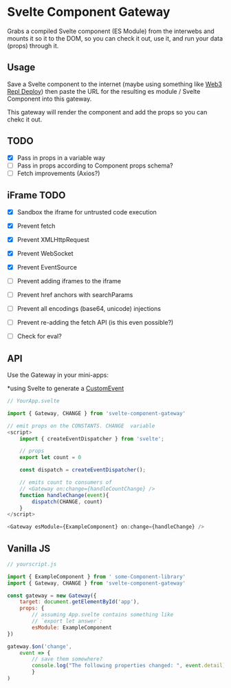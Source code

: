 # Svelte Component Gateway

Grabs a compiled Svelte component (ES Module) from the interwebs and mounts it so it to the DOM, so you can check it out, use it, and run your data (props) through it.

## Usage

Save a Svelte component to the internet (maybe using something like [Web3 Repl Deploy](https://douganderson444.github.io/web3-repl-deploy/)) then paste the URL for the resulting es module / Svelte Component into this gateway.

This gateway will render the component and add the props so you can chekc it out.

## TODO

- [x] Pass in props in a variable way
- [ ] Pass in props according to Component props schema?
- [ ] Fetch improvements (Axios?)

## iFrame TODO

- [x] Sandbox the iframe for untrusted code execution
- [x] Prevent fetch
- [x] Prevent XMLHttpRequest
- [x] Prevent WebSocket
- [x] Prevent EventSource

- [ ] Prevent adding iframes to the iframe
- [ ] Prevent href anchors with searchParams
- [ ] Prevent all encodings (base64, unicode) injections
- [ ] Prevent re-adding the fetch API (is this even possible?)
- [ ] Check for eval?

## API

Use the Gateway in your mini-apps:

\*using Svelte to generate a [CustomEvent](https://developer.mozilla.org/en-US/docs/Web/API/CustomEvent)

```js
// YourApp.svelte

import { Gateway, CHANGE } from 'svelte-component-gateway'

// emit props on the CONSTANTS. CHANGE  variable
<script>
	import { createEventDispatcher } from 'svelte';

    // props
    export let count = 0

	const dispatch = createEventDispatcher();

    // emits count to consumers of
    // <Gateway on:change={handleCountChange} />
    function handleChange(event){
        dispatch(CHANGE, count)
    }
</script>

<Gateway esModule={ExampleComponent} on:change={handleChange} />

```

## Vanilla JS

```js
// yourscript.js

import { ExampleComponent } from ' some-Component-library'
import { Gateway, CHANGE } from 'svelte-component-gateway'

const gateway = new Gateway({
    target: document.getElementById('app'),
	props: {
		// assuming App.svelte contains something like
		// `export let answer`:
		esModule: ExampleComponent
})

gateway.$on('change',
    event => {
        // save them somewhere?
        console.log("The following properties changed: ", event.detail)
        }
)

```
